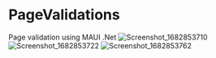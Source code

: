 # PageValidations
Page validation using MAUI .Net
![Screenshot_1682853710](https://user-images.githubusercontent.com/5494166/235351183-9ad88d9d-541b-40d5-9d9a-5784ee5298e0.png)
![Screenshot_1682853722](https://user-images.githubusercontent.com/5494166/235351184-7494b76a-dde9-495b-81cc-89a1495a34db.png)
![Screenshot_1682853762](https://user-images.githubusercontent.com/5494166/235351185-387ab6c9-8faf-4b8f-9cbe-ec341983d4f5.png)
